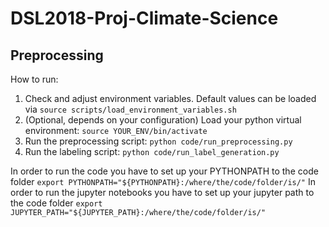 # DSL2018-Proj-Climate-Science

## Preprocessing

How to run:
1. Check and adjust environment variables. Default values can be loaded via 
`source scripts/load_environment_variables.sh`
2. (Optional, depends on your configuration) Load your python virtual environment:
`source YOUR_ENV/bin/activate`
3. Run the preprocessing script:
`python code/run_preprocessing.py`
4. Run the labeling script:
`python code/run_label_generation.py`

In order to run the code you have to set up your PYTHONPATH to the code folder
```export PYTHONPATH="${PYTHONPATH}:/where/the/code/folder/is/"```
In order to run the jupyter notebooks you have to set up your jupyter path to the code folder
```export JUPYTER_PATH="${JUPYTER_PATH}:/where/the/code/folder/is/"```
